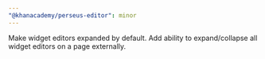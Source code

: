 ```yaml
---
"@khanacademy/perseus-editor": minor
---
```


Make widget editors expanded by default. Add ability to expand/collapse all widget editors on a page externally.
